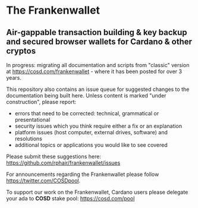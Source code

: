 # The Frankenwallet

## Air-gappable transaction building & key backup and secured browser wallets for Cardano & other cryptos

In progress: migrating all documentation and scripts from "classic" version at https://cosd.com/frankenwallet - where it has been posted for over 3 years.

This repository also contains an issue queue for suggested changes to the documentation being built here.  Unless content is marked "under construction", please report:
* errors that need to be corrected: technical, grammatical or presentational
* security issues which you think require either a fix or an explanation
* platform issues (host computer, external drives, software) and resolutions
* additional topics or applications you would like to see covered

Please submit these suggestions here: https://github.com/rphair/frankenwallet/issues

For announcements regarding the Frankenwallet please follow https://twitter.com/COSDpool.

To support our work on the Frankenwallet, Cardano users please delegate your ada to **COSD** stake pool: https://cosd.com/pool
